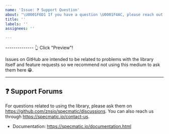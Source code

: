 ```yaml
---
name: 'Issue: ❓ Support Question'
about: "\U0001F6D1 If you have a question \U0001F4AC, please reach out to us on https://github.com/znsio/specmatic/discussions or contact us via https://specmatic.io/contact-us/"
title: ''
labels: ''
assignees: ''

---
```


-------------- 👆 Click "Preview"!

Issues on GitHub are intended to be related to problems with the library itself
and feature requests so we recommend not using this medium to ask them here 😁.

---

## ❓ Support Forums

For questions related to using the library, please ask them on  https://github.com/znsio/specmatic/discussions. You can also reach us through  https://specmatic.io/contact-us.

- Documentation: https://specmatic.io/documentation.html

